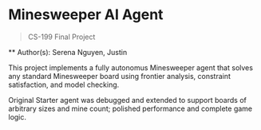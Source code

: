 # Minesweeper AI Agent
> CS-199 Final Project

** Author(s): Serena Nguyen, Justin

This project implements a fully autonomus Minesweeper
agent that solves any standard Minesweeper board using
frontier analysis, constraint satisfaction, and model
checking. 

Original Starter agent was debugged and extended to support
boards of arbitrary sizes and mine count; polished performance
and complete game logic.